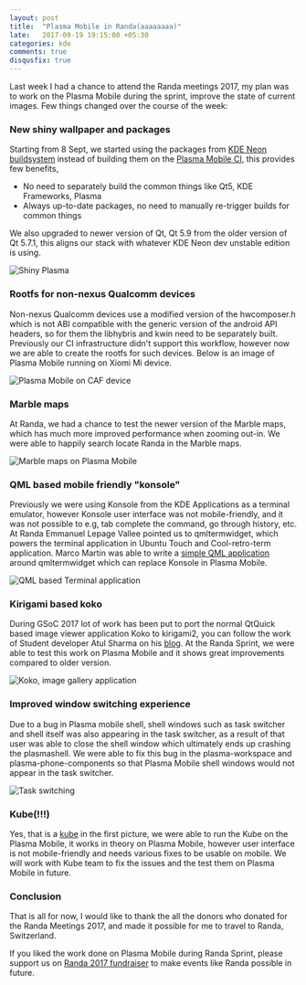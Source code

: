 ```yaml
---
layout: post
title:  "Plasma Mobile in Randa(aaaaaaaa)"
late:   2017-09-19 19:15:00 +05:30
categories: kde
comments: true
disqusfix: true
---
```


Last week I had a chance to attend the Randa meetings 2017, my plan was to work on the Plasma Mobile during the sprint, improve the state of current images. Few things changed over the course of the week:

### New shiny wallpaper and packages

Starting from 8 Sept, we started using the packages from [KDE Neon buildsystem](http://build.neon.kde.org) instead of building them on the [Plasma Mobile CI](http://mobile.neon.pangea.pub:8080), this provides few benefits,

- No need to separately build the common things like Qt5, KDE Frameworks, Plasma
- Always up-to-date packages, no need to manually re-trigger builds for common things

We also upgraded to newer version of Qt, Qt 5.9 from the older version of Qt 5.7.1, this aligns our stack with whatever KDE Neon dev unstable edition is using.

![Shiny Plasma](/images/pm-new-wallpaper.jpg)

### Rootfs for non-nexus Qualcomm devices

Non-nexus Qualcomm devices use a modified version of the hwcomposer.h which is not ABI compatible with the generic version of the android API headers, so for them the libhybris and kwin need to be separately built. Previously our CI infrastructure didn't support this workflow, however now we are able to create the rootfs for such devices. Below is an image of Plasma Mobile running on Xiomi Mi device.

![Plasma Mobile on CAF device](/images/pm-caf.jpg)

### Marble maps

At Randa, we had a chance to test the newer version of the Marble maps, which has much more improved performance when zooming out-in. We were able to happily search locate Randa in the Marble maps.

![Marble maps on Plasma Mobile](/images/pm-marble-maps.jpg)

### QML based mobile friendly "konsole"

Previously we were using Konsole from the KDE Applications as a terminal emulator, however Konsole user interface was not mobile-friendly, and it was not possible to e.g, tab complete the command, go through history, etc. At Randa Emmanuel Lepage Vallee pointed us to qmltermwidget, which powers the terminal application in Ubuntu Touch and Cool-retro-term application. Marco Martin was able to write a [simple QML application](https://github.com/notmart/qmltermwidget) around qmltermwidget which can replace Konsole in Plasma Mobile.

![QML based Terminal application](/images/pm-qmlkonsole.jpg)

### Kirigami based koko

During GSoC 2017 lot of work has been put to port the normal QtQuick based image viewer application Koko to kirigami2, you can follow the work of Student developer Atul Sharma on his [blog](http://atulsharma.me/). At the Randa Sprint, we were able to test this work on Plasma Mobile and it shows great improvements compared to older version.

![Koko, image gallery application](/images/pm-koko.jpg)

### Improved window switching experience

Due to a bug in Plasma mobile shell, shell windows such as task switcher and shell itself was also appearing in the task switcher, as a result of that user was able to close the shell window which ultimately ends up crashing the plasmashell. We were able to fix this bug in the plasma-workspace and plasma-phone-components so that Plasma Mobile shell windows would not appear in the task switcher.

![Task switching](/images/pm-task-switching.jpg)

### Kube(!!!)

Yes, that is a [kube](https://kube.kde.org) in the first picture, we were able to run the Kube on the Plasma Mobile, it works in theory on Plasma Mobile, however user interface is not mobile-friendly and needs various fixes to be usable on mobile. We will work with Kube team to fix the issues and the test them on Plasma Mobile in future.

### Conclusion

That is all for now, I would like to thank the all the donors who donated for the Randa Meetings 2017, and made it possible for me to travel to Randa, Switzerland.

If you liked the work done on Plasma Mobile during Randa Sprint, please support us on [Randa 2017 fundraiser](https://www.kde.org/fundraisers/randameetings2017/) to make events like Randa possible in future.
